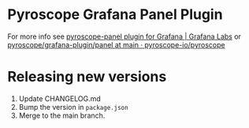 # Pyroscope Grafana Panel Plugin

For more info see [pyroscope-panel plugin for Grafana | Grafana Labs](https://grafana.com/grafana/plugins/pyroscope-panel/)
or [pyroscope/grafana-plugin/panel at main · pyroscope-io/pyroscope](https://github.com/pyroscope-io/pyroscope/tree/main/grafana-plugin/panel)


# Releasing new versions
1. Update CHANGELOG.md
2. Bump the version in `package.json`
3. Merge to the main branch.
